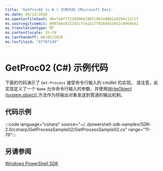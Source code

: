 ```yaml
---
title: 'GetProc02 (c # ) 示例代码 |Microsoft Docs'
ms.date: 09/13/2016
ms.openlocfilehash: d9afa8fff23d99661987c067e8082a9294c12717
ms.sourcegitcommit: 0907b8c6322d2c7c61b17f8168d53452c8964b41
ms.translationtype: MT
ms.contentlocale: zh-CN
ms.lasthandoff: 08/05/2020
ms.locfileid: "87787149"
---
```

# <a name="getproc02-c-sample-code"></a>GetProc02 (C#) 示例代码

下面的代码演示了 `Get-Process` 接受命令行输入的 cmdlet 的实现。 请注意，此实现定义了一个 `Name` 允许命令行输入的参数，并使用[WriteObject (system.object) ](/dotnet/api/system.management.automation.cmdlet.writeobject?view=pscore-6.2.0#System_Management_Automation_Cmdlet_WriteObject_System_Object_System_Boolean_)方法作为将输出对象发送到管道的输出机制。

## <a name="code-sample"></a>代码示例

:::code language="csharp" source="~/../powershell-sdk-samples/SDK-2.0/csharp/GetProcessSample02/GetProcessSample02.cs" range="11-76":::

## <a name="see-also"></a>另请参阅

[Windows PowerShell SDK](../windows-powershell-reference.md)
